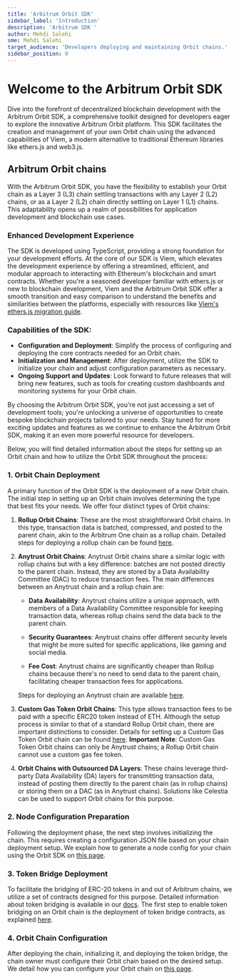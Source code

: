 ```yaml
---
title: 'Arbitrum Orbit SDK'
sidebar_label: 'Introduction'
description: 'Arbitrum SDK '
author: Mehdi Salehi
sme: Mehdi Salehi
target_audience: 'Developers deploying and maintaining Orbit chains.'
sidebar_position: 0
---
```


# Welcome to the Arbitrum Orbit SDK

Dive into the forefront of decentralized blockchain development with the Arbitrum Orbit SDK, a comprehensive toolkit designed for developers eager to explore the innovative Arbitrum Orbit platform. This SDK facilitates the creation and management of your own Orbit chain using the advanced capabilities of Viem, a modern alternative to traditional Ethereum libraries like ethers.js and web3.js.

## Arbitrum Orbit chains

With the Arbitrum Orbit SDK, you have the flexibility to establish your Orbit chain as a Layer 3 (L3) chain settling transactions with any Layer 2 (L2) chains, or as a Layer 2 (L2) chain directly settling on Layer 1 (L1) chains. This adaptability opens up a realm of possibilities for application development and blockchain use cases.

### Enhanced Development Experience

The SDK is developed using TypeScript, providing a strong foundation for your development efforts. At the core of our SDK is Viem, which elevates the development experience by offering a streamlined, efficient, and modular approach to interacting with Ethereum's blockchain and smart contracts. Whether you're a seasoned developer familiar with ethers.js or new to blockchain development, Viem and the Arbitrum Orbit SDK offer a smooth transition and easy comparison to understand the benefits and similarities between the platforms, especially with resources like [Viem's ethers.js migration guide](https://viem.sh/docs/ethers-migration.html).

### Capabilities of the SDK:
- **Configuration and Deployment**: Simplify the process of configuring and deploying the core contracts needed for an Orbit chain.
- **Initialization and Management**: After deployment, utilize the SDK to initialize your chain and adjust configuration parameters as necessary.
- **Ongoing Support and Updates**: Look forward to future releases that will bring new features, such as tools for creating custom dashboards and monitoring systems for your Orbit chain.

By choosing the Arbitrum Orbit SDK, you're not just accessing a set of development tools; you're unlocking a universe of opportunities to create bespoke blockchain projects tailored to your needs. Stay tuned for more exciting updates and features as we continue to enhance the Arbitrum Orbit SDK, making it an even more powerful resource for developers.

Below, you will find detailed information about the steps for setting up an Orbit chain and how to utilize the Orbit SDK throughout the process:

### 1. Orbit Chain Deployment

A primary function of the Orbit SDK is the deployment of a new Orbit chain. The initial step in setting up an Orbit chain involves determining the type that best fits your needs. We offer four distinct types of Orbit chains:

1. **Rollup Orbit Chains**: These are the most straightforward Orbit chains. In this type, transaction data is batched, compressed, and posted to the parent chain, akin to the Arbitrum One chain as a rollup chain. Detailed steps for deploying a rollup chain can be found [here](deployment-rollup.md).

2. **Anytrust Orbit Chains**: Anytrust Orbit chains share a similar logic with rollup chains but with a key difference: batches are not posted directly to the parent chain. Instead, they are stored by a Data Availability Committee (DAC) to reduce transaction fees. The main differences between an Anytrust chain and a rollup chain are:
   
   - **Data Availability**: Anytrust chains utilize a unique approach, with members of a Data Availability Committee responsible for keeping transaction data, whereas rollup chains send the data back to the parent chain.

   - **Security Guarantees**: Anytrust chains offer different security levels that might be more suited for specific applications, like gaming and social media.

   - **Fee Cost**: Anytrust chains are significantly cheaper than Rollup chains because there's no need to send data to the parent chain, facilitating cheaper transaction fees for applications.
   
   Steps for deploying an Anytrust chain are available [here](deployment-anytrust.md).

3. **Custom Gas Token Orbit Chains**: This type allows transaction fees to be paid with a specific ERC20 token instead of ETH. Although the setup process is similar to that of a standard Rollup Orbit chain, there are important distinctions to consider. Details for setting up a Custom Gas Token Orbit chain can be found [here](deployment-custom-gas-token.md). 
**Important Note**: Custom Gas Token Orbit chains can only be Anytrust chains; a Rollup Orbit chain cannot use a custom gas fee token.

4. **Orbit Chains with Outsourced DA Layers**: These chains leverage third-party Data Availability (DA) layers for transmitting transaction data, instead of posting them directly to the parent chain (as in rollup chains) or storing them on a DAC (as in Anytrust chains). Solutions like Celestia can be used to support Orbit chains for this purpose.

### 2. Node Configuration Preparation

Following the deployment phase, the next step involves initializing the chain. This requires creating a configuration JSON file based on your chain deployment setup. We explain how to generate a node config for your chain using the Orbit SDK on [this page](node-config-preparation.md).

### 3. Token Bridge Deployment

To facilitate the bridging of ERC-20 tokens in and out of Arbitrum chains, we utilize a set of contracts designed for this purpose. Detailed information about token bridging is available in our [docs](../../for-devs/concepts/token-bridge/token-bridge-erc20.mdx). The first step to enable token bridging on an Orbit chain is the deployment of token bridge contracts, as explained [here](token-bridge-deployment.md).

### 4. Orbit Chain Configuration

After deploying the chain, initializing it, and deploying the token bridge, the chain owner must configure their Orbit chain based on the desired setup. We detail how you can configure your Orbit chain on [this page](orbit-chain-configuration.md).
